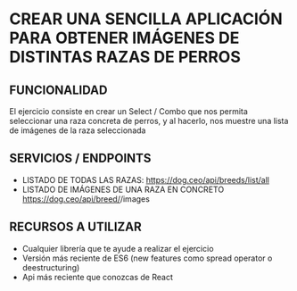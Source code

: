 # CREAR UNA SENCILLA APLICACIÓN PARA OBTENER IMÁGENES DE DISTINTAS RAZAS DE PERROS

## FUNCIONALIDAD

El ejercicio consiste en crear un Select / Combo que nos permita seleccionar
una raza concreta de perros, y al hacerlo, nos muestre una lista de imágenes
de la raza seleccionada

## SERVICIOS / ENDPOINTS

- LISTADO DE TODAS LAS RAZAS: https://dog.ceo/api/breeds/list/all
- LISTADO DE IMÁGENES DE UNA RAZA EN CONCRETO https://dog.ceo/api/breed/<raza>/images

## RECURSOS A UTILIZAR

- Cualquier librería que te ayude a realizar el ejercicio
- Versión más reciente de ES6 (new features como spread operator o deestructuring)
- Api más reciente que conozcas de React
